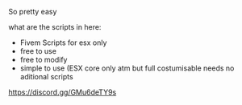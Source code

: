 So pretty easy

what are the scripts in here:
- Fivem Scripts for esx only
- free to use
- free to modify
- simple to use (ESX core only atm but full costumisable needs no aditional scripts

https://discord.gg/GMu6deTY9s
